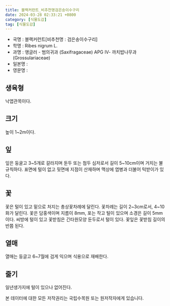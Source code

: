 ```yaml
---
title: 블랙커런트_비추천명검은송이수구리
date: 2024-03-28 02:33:21 +0800
category: [식물도감]
tag: [식물도감]
---
```




- 국명 : 블랙커런트[비추천명 : 검은송이수구리]
- 학명 : Ribes nigrum L.
- 과명 : 앵글러 - 범의귀과 (Saxifragaceae) APG Ⅳ- 까치밥나무과 (Grossulariaceae)
- 일본명 : 
- 영문명 : 


## 생육형
낙엽관목이다.
## 크기
높이 1~2m이다.
## 잎
잎은 둥굴고 3~5개로 갈라지며 둔두 또는 첨두 심저로서 길이 5~10cm이며 거치는 불규칙하다. 표면에 털이 없고 뒷면에 지점이 산재하며 맥상에 엽병과 더불어 턱받이가 있다.
## 꽃
꽃은 털이 있고 밑으로 처지는 총상꽃차례에 달린다. 꽃차례는 길이 2~3cm로서, 4~10화가 달린다. 꽃은 담홍색이며 지름이 8mm, 포는 작고 털이 있으며 소경은 길이 5mm이다. 씨방에 털이 있고 꽃받침은 긴타원모양 둔두로서 털이  있다. 꽃잎은 꽃받침 길이의 반쯤 된다. 
## 열매
열매는 둥글고 6~7월에 검게 익으며 식용으로 재배한다.
## 줄기
일년생가지에 털이 있으나 없어진다.






본 데이터에 대한 모든 저작권리는 국립수목원 또는 원저작자에게 있습니다.
